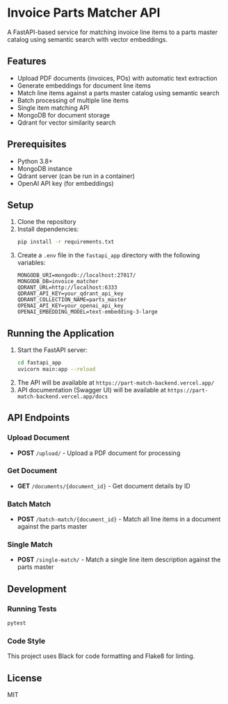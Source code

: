 # Invoice Parts Matcher API

A FastAPI-based service for matching invoice line items to a parts master catalog using semantic search with vector embeddings.

## Features

- Upload PDF documents (invoices, POs) with automatic text extraction
- Generate embeddings for document line items
- Match line items against a parts master catalog using semantic search
- Batch processing of multiple line items
- Single item matching API
- MongoDB for document storage
- Qdrant for vector similarity search

## Prerequisites

- Python 3.8+
- MongoDB instance
- Qdrant server (can be run in a container)
- OpenAI API key (for embeddings)

## Setup

1. Clone the repository
2. Install dependencies:
   ```bash
   pip install -r requirements.txt
   ```
3. Create a `.env` file in the `fastapi_app` directory with the following variables:
   ```
   MONGODB_URI=mongodb://localhost:27017/
   MONGODB_DB=invoice_matcher
   QDRANT_URL=http://localhost:6333
   QDRANT_API_KEY=your_qdrant_api_key
   QDRANT_COLLECTION_NAME=parts_master
   OPENAI_API_KEY=your_openai_api_key
   OPENAI_EMBEDDING_MODEL=text-embedding-3-large
   ```

## Running the Application

1. Start the FastAPI server:
   ```bash
   cd fastapi_app
   uvicorn main:app --reload
   ```
2. The API will be available at `https://part-match-backend.vercel.app/`
3. API documentation (Swagger UI) will be available at `https://part-match-backend.vercel.app/docs`

## API Endpoints

### Upload Document
- **POST** `/upload/` - Upload a PDF document for processing

### Get Document
- **GET** `/documents/{document_id}` - Get document details by ID

### Batch Match
- **POST** `/batch-match/{document_id}` - Match all line items in a document against the parts master

### Single Match
- **POST** `/single-match/` - Match a single line item description against the parts master

## Development

### Running Tests
```bash
pytest
```

### Code Style
This project uses Black for code formatting and Flake8 for linting.

## License
MIT
